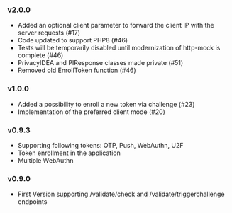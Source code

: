### v2.0.0
* Added an optional client parameter to forward the client IP with the server requests (#17)
* Code updated to support PHP8 (#46)
* Tests will be temporarily disabled until modernization of http-mock is complete (#46)
* PrivacyIDEA and PIResponse classes made private (#51)
* Removed old EnrollToken function (#46)

### v1.0.0
* Added a possibility to enroll a new token via challenge (#23)
* Implementation of the preferred client mode (#20)

### v0.9.3

* Supporting following tokens: OTP, Push, WebAuthn, U2F
* Token enrollment in the application
* Multiple WebAuthn

### v0.9.0
* First Version supporting /validate/check and /validate/triggerchallenge endpoints
